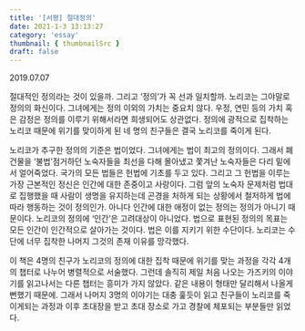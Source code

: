 ```yaml
---
title: '[서평] 절대정의'
date: 2021-1-3 13:13:27
category: 'essay'
thumbnail: { thumbnailSrc }
draft: false
---
```


2019.07.07

절대적인 정의라는 것이 있을까. 그리고 ‘정의’가 꼭 선과 일치할까. 노리코는 그야말로 정의의 화신이다. 그녀에게는 정의 이외의 가치는 중요치 않다. 우정, 연민 등의 가치 혹은 감정은 정의를 이루기 위해서라면 희생되어도 상관없다. 정의에 광적으로 집착하는 노리코 때문에 위기를 맞이하게 된 네 명의 친구들은 결국 노리코를 죽이게 된다.

노리코가 추구한 정의의 기준은 법이었다. 그녀에게는 법이 최고의 정의이다. 그래서 폐건물을 ‘불법’점거하던 노숙자들을 최선을 다해 몰아냈고 쫓겨난 노숙자들은 다리 밑에서 얼어죽었다. 국가의 모든 법들은 헌법에 기초를 두고 있다. 그리고 그 헌법을 이루는 가장 근본적인 정신은 인간에 대한 존중이고 사랑이다. 그럼 앞의 노숙자 문제처럼 법대로 집행했을 때 사람이 생명을 유지하는데 곤경을 처하게 되는 상황에서 철저하게 법에 따라 행동하는 것이 정의인가. 아니다 인간에 대한 애정이 없는 정의는 정의가 아니기 때문이다. 노리코의 정의에 ‘인간’은 고려대상이 아니었다. 법으로 표현된 정의의 목표는 모든 인간이 인간적으로 살아가는 것이다. 법은 이를 지키기 위한 수단이다. 노리코는 수단에 너무 집착한 나머지 그것의 존재 이유를 망각했다.

이 책은 4명의 친구가 노리코의 정의에 대한 집착 때문에 위기를 맞는 과정을 각각 4개의 챕터로 나누어 병렬적으로 서술했다. 그런데 솔직히 제일 처음 나오는 가즈키의 이야기를 읽고나서는 다른 챕터는 흥미가 가지 않았다. 같은 내용이 형태만 달리해서 나올게 뻔했기 때문에. 그래서 나머지 3명의 이야기는 대충 훑듯이 읽고 친구들이 노리코를 죽이게되는 과정과 이후 초대장을 받고 초대 장소로 가고 경찰에 체포되는 부분들만 읽었다.